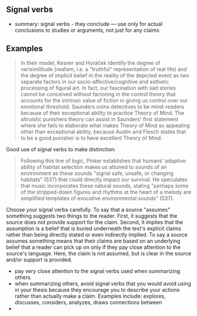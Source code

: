 ## Signal verbs

- summary: signal verbs
		- they conclude — use only for actual conclusions to studies or arguments, not just for any claims

## Examples

>  In their model, Kesner and Horáček identify the degree of verisimilitude (realism, i.e. a "truthful" representation of real life) and the degree of implicit belief in the reality of the depicted event as two separate factors in our socio-affective/cognitive and esthetic processing of figural art.
> In fact, our fascination with sad stories cannot be conceived without factoring in the control theory that accounts for the intrinsic value of fiction in giving us control over our emotional threshold.
> Saunders coins detectives to be mind-readers because of their exceptional ability to practice Theory of Mind.
> The altruistic punishers theory can assist in Saunders' first statement where she fails to elaborate what makes Theory of Mind so appealing other than exceptional ability, because Austin and Flesch states that to be a good punisher is to have excellent Theory of Mind.

Good use of signal verbs to make distinction:
> Following this line of logic, Pinker establishes that humans' adaptive ability of habitat selection makes us attuned to sounds of an environment as these sounds "signal safe, unsafe, or changing habitats" (537) that could directly impact our survival. He speculates that music incorporates these natural sounds, stating "perhaps some of the stripped-down figures and rhythms at the heart of a melody are simplified templates of evocative environmental sounds" (537).


Choose your signal verbs carefully. To say that a source "assumes" something suggests two things to the reader. First, it suggests that the source does not provide support for the claim. Second, it implies that the assumption is a belief that is buried underneath the text's explicit claims rather than being directly stated or even indirectly implied. To say a source assumes something means that their claims are based on an underlying belief that a reader can pick up on only if they pay close attention to the source's language. Here, the claim is not assumed, but is clear in the source and/or support is provided.

- pay very close attention to the signal verbs used when summarizing others
-  when summarizing others, avoid signal verbs  that you would avoid using in your thesis because they encourage you to describe your actions rather than actually make a claim.  Examples include:  explores, discusses, considers, analyzes,  draws connections between
-  